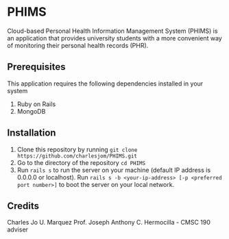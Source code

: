 # PHIMS
Cloud-based Personal Health Information Management System (PHIMS) is an application that provides university students with a more convenient way of monitoring their personal health records (PHR).

## Prerequisites
This application requires the following dependencies installed in your system
1. Ruby on Rails
2. MongoDB

## Installation
1. Clone this repository by running `git clone https://github.com/charlesjom/PHIMS.git`
2. Go to the directory of the repository `cd PHIMS`
3. Run `rails s` to run the server on your machine (default IP address is 0.0.0.0 or localhost). Run `rails s -b <your-ip-address> [-p <preferred port number>]` to boot the server on your local network.

## Credits
Charles Jo U. Marquez
Prof. Joseph Anthony C. Hermocilla - CMSC 190 adviser
